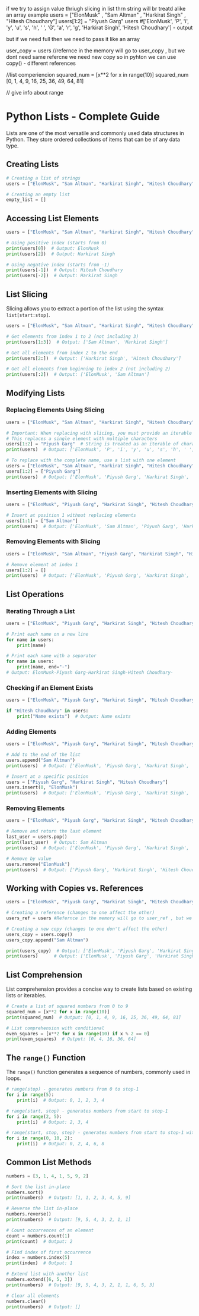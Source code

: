 if we try to assign value thriugh slicing in list thrn string will br treatd alike an array 
example
 users = ["ElonMusk" , "Sam Altman" , "Harkirat Singh" , "Hitesh Choudhary"]
 users[1:2] = "Piyush Garg"
 users #['ElonMusk', 'P', 'i', 'y', 'u', 's', 'h', ' ', 'G', 'a', 'r', 'g', 'Harkirat Singh', 'Hitesh Choudhary'] - output 

 but if we need full then we need to pass it like an array 


 <!--  -->
 user_copy = users //refernce in the memory will go to user_copy , but we dont need same refercne we need new copy so in pyhton we can use copy() - different references

 //list comperiencion
squared_num = [x**2 for x in range(10)]
squared_num
[0, 1, 4, 9, 16, 25, 36, 49, 64, 81]

// give info about range 

# Python Lists - Complete Guide

Lists are one of the most versatile and commonly used data structures in Python. They store ordered collections of items that can be of any data type.

## Creating Lists

```python
# Creating a list of strings
users = ["ElonMusk", "Sam Altman", "Harkirat Singh", "Hitesh Choudhary"]

# Creating an empty list
empty_list = []
```

## Accessing List Elements

```python
users = ["ElonMusk", "Sam Altman", "Harkirat Singh", "Hitesh Choudhary"]

# Using positive index (starts from 0)
print(users[0])  # Output: ElonMusk
print(users[2])  # Output: Harkirat Singh

# Using negative index (starts from -1)
print(users[-1])  # Output: Hitesh Choudhary
print(users[-2])  # Output: Harkirat Singh
```

## List Slicing

Slicing allows you to extract a portion of the list using the syntax `list[start:stop]`.

```python
users = ["ElonMusk", "Sam Altman", "Harkirat Singh", "Hitesh Choudhary"]

# Get elements from index 1 to 2 (not including 3)
print(users[1:3])  # Output: ['Sam Altman', 'Harkirat Singh']

# Get all elements from index 2 to the end
print(users[2:])  # Output: ['Harkirat Singh', 'Hitesh Choudhary']

# Get all elements from beginning to index 2 (not including 2)
print(users[:2])  # Output: ['ElonMusk', 'Sam Altman']
```

## Modifying Lists

### Replacing Elements Using Slicing

```python
users = ["ElonMusk", "Sam Altman", "Harkirat Singh", "Hitesh Choudhary"]

# Important: When replacing with slicing, you must provide an iterable -> they are treated like an array while replacing using slicing
# This replaces a single element with multiple characters
users[1:2] = "Piyush Garg"  # String is treated as an iterable of characters
print(users)  # Output: ['ElonMusk', 'P', 'i', 'y', 'u', 's', 'h', ' ', 'G', 'a', 'r', 'g', 'Harkirat Singh', 'Hitesh Choudhary']

# To replace with the complete name, use a list with one element
users = ["ElonMusk", "Sam Altman", "Harkirat Singh", "Hitesh Choudhary"]
users[1:2] = ["Piyush Garg"]
print(users)  # Output: ['ElonMusk', 'Piyush Garg', 'Harkirat Singh', 'Hitesh Choudhary']
```

### Inserting Elements with Slicing

```python
users = ["ElonMusk", "Piyush Garg", "Harkirat Singh", "Hitesh Choudhary"]

# Insert at position 1 without replacing elements
users[1:1] = ["Sam Altman"]  
print(users)  # Output: ['ElonMusk', 'Sam Altman', 'Piyush Garg', 'Harkirat Singh', 'Hitesh Choudhary']
```

### Removing Elements with Slicing

```python
users = ["ElonMusk", "Sam Altman", "Piyush Garg", "Harkirat Singh", "Hitesh Choudhary"]

# Remove element at index 1
users[1:2] = []  
print(users)  # Output: ['ElonMusk', 'Piyush Garg', 'Harkirat Singh', 'Hitesh Choudhary']
```

## List Operations

### Iterating Through a List

```python
users = ["ElonMusk", "Piyush Garg", "Harkirat Singh", "Hitesh Choudhary"]

# Print each name on a new line
for name in users:
    print(name)

# Print each name with a separator
for name in users:
    print(name, end="-")
# Output: ElonMusk-Piyush Garg-Harkirat Singh-Hitesh Choudhary-
```

### Checking if an Element Exists

```python
users = ["ElonMusk", "Piyush Garg", "Harkirat Singh", "Hitesh Choudhary"]

if "Hitesh Choudhary" in users:
    print("Name exists")  # Output: Name exists
```

### Adding Elements

```python
users = ["ElonMusk", "Piyush Garg", "Harkirat Singh", "Hitesh Choudhary"]

# Add to the end of the list
users.append("Sam Altman")
print(users)  # Output: ['ElonMusk', 'Piyush Garg', 'Harkirat Singh', 'Hitesh Choudhary', 'Sam Altman']

# Insert at a specific position
users = ["Piyush Garg", "Harkirat Singh", "Hitesh Choudhary"]
users.insert(0, "ElonMusk")
print(users)  # Output: ['ElonMusk', 'Piyush Garg', 'Harkirat Singh', 'Hitesh Choudhary']
```

### Removing Elements

```python
users = ["ElonMusk", "Piyush Garg", "Harkirat Singh", "Hitesh Choudhary", "Sam Altman"]

# Remove and return the last element
last_user = users.pop()
print(last_user)  # Output: Sam Altman
print(users)  # Output: ['ElonMusk', 'Piyush Garg', 'Harkirat Singh', 'Hitesh Choudhary']

# Remove by value
users.remove("ElonMusk")
print(users)  # Output: ['Piyush Garg', 'Harkirat Singh', 'Hitesh Choudhary']
```

## Working with Copies vs. References

```python
users = ["ElonMusk", "Piyush Garg", "Harkirat Singh", "Hitesh Choudhary"]

# Creating a reference (changes to one affect the other)
users_ref = users #Refernce in the memory will go to user_ref , but we dont need same refercne we need new copy so in pyhton we can use copy() - different references

# Creating a new copy (changes to one don't affect the other)
users_copy = users.copy()
users_copy.append("Sam Altman")

print(users_copy)  # Output: ['ElonMusk', 'Piyush Garg', 'Harkirat Singh', 'Hitesh Choudhary', 'Sam Altman']
print(users)      # Output: ['ElonMusk', 'Piyush Garg', 'Harkirat Singh', 'Hitesh Choudhary']
```

## List Comprehension

List comprehension provides a concise way to create lists based on existing lists or iterables.

```python
# Create a list of squared numbers from 0 to 9
squared_num = [x**2 for x in range(10)]
print(squared_num)  # Output: [0, 1, 4, 9, 16, 25, 36, 49, 64, 81]

# List comprehension with conditional
even_squares = [x**2 for x in range(10) if x % 2 == 0]
print(even_squares)  # Output: [0, 4, 16, 36, 64]
```

## The `range()` Function

The `range()` function generates a sequence of numbers, commonly used in loops.

```python
# range(stop) - generates numbers from 0 to stop-1
for i in range(5):
    print(i)  # Output: 0, 1, 2, 3, 4

# range(start, stop) - generates numbers from start to stop-1
for i in range(2, 5):
    print(i)  # Output: 2, 3, 4

# range(start, stop, step) - generates numbers from start to stop-1 with step
for i in range(0, 10, 2):
    print(i)  # Output: 0, 2, 4, 6, 8
```

## Common List Methods

```python
numbers = [3, 1, 4, 1, 5, 9, 2]

# Sort the list in-place
numbers.sort()
print(numbers)  # Output: [1, 1, 2, 3, 4, 5, 9]

# Reverse the list in-place
numbers.reverse()
print(numbers)  # Output: [9, 5, 4, 3, 2, 1, 1]

# Count occurrences of an element
count = numbers.count(1)
print(count)  # Output: 2

# Find index of first occurrence
index = numbers.index(5)
print(index)  # Output: 1

# Extend list with another list
numbers.extend([6, 5, 3])
print(numbers)  # Output: [9, 5, 4, 3, 2, 1, 1, 6, 5, 3]

# Clear all elements
numbers.clear()
print(numbers)  # Output: []
```